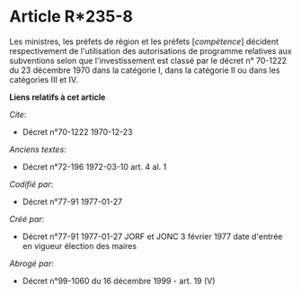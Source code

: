# Article R*235-8

Les ministres, les préfets de région et les préfets [*compétence*] décident respectivement de l'utilisation des autorisations
de programme relatives aux subventions selon que l'investissement est classé par le décret n° 70-1222 du 23 décembre 1970
dans la catégorie I, dans la catégorie II ou dans les catégories III et IV.

**Liens relatifs à cet article**

_Cite_:

  - Décret n°70-1222 1970-12-23

_Anciens textes_:

  - Décret n°72-196 1972-03-10 art. 4 al. 1

_Codifié par_:

  - Décret n°77-91 1977-01-27

_Créé par_:

  - Décret n°77-91 1977-01-27 JORF et JONC 3 février 1977 date d'entrée en vigueur élection des maires

_Abrogé par_:

  - Décret n°99-1060 du 16 décembre 1999 - art. 19 (V)
